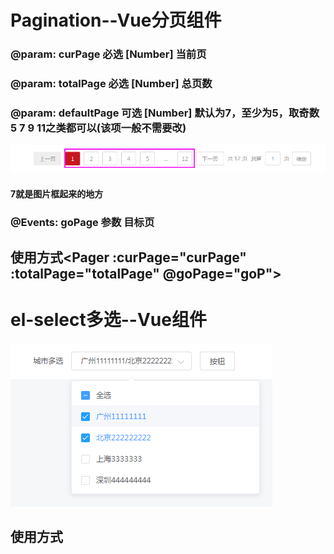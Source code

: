 # Pagination--Vue分页组件
### @param: curPage     必选 [Number]     当前页
### @param: totalPage     必选 [Number]     总页数
### @param: defaultPage     可选 [Number]     默认为7，至少为5，取奇数 5 7 9 11之类都可以(该项一般不需要改)
![github](https://raw.githubusercontent.com/lwjmzla/Pagination/master/img-storage/demo.png "github")
#### 7就是图片框起来的地方
### @Events:  goPage  参数  目标页
## 使用方式<Pager :curPage="curPage" :totalPage="totalPage"  @goPage="goP"></Pager>

# el-select多选--Vue组件
![github](https://raw.githubusercontent.com/lwjmzla/Pagination/master/img-storage/demo1.png "github")
## 使用方式<elselect-multiple ref="elSelMul" :sourceData="sourceData" :checked="[]" sourcePlaceholder="城市多选" :sourceWidth="300" :defaultProps="defaultProps" :vals.sync="xxx"></elselect-multiple>